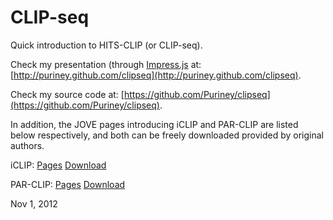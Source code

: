 CLIP-seq
=======

Quick introduction to HITS-CLIP (or CLIP-seq).

Check my presentation (through [Impress.js](https://github.com/bartaz/impress.js/) at: [http://puriney.github.com/clipseq](http://puriney.github.com/clipseq).  

Check my source code at: [https://github.com/Puriney/clipseq](https://github.com/Puriney/clipseq). 

In addition, the JOVE pages introducing iCLIP and PAR-CLIP are listed below respectively, and both can be freely downloaded provided by original authors. 

iCLIP: [Pages](http://www.jove.com/video/2638/iclip-transcriptome-wide-mapping-protein-rna-interactions-with?ID=2638) [Download](http://www.ncbi.nlm.nih.gov/pmc/articles/PMC3169244/bin/jove-50-2638.mov)

PAR-CLIP: [Pages](http://www.jove.com/video/2034/par-clip-method-to-identify-transcriptome-wide-binding-sites-rna?ID=2034) [Download](http://www.ncbi.nlm.nih.gov/pmc/articles/PMC3156069/bin/jove-41-2034.mp4)

Nov 1, 2012
